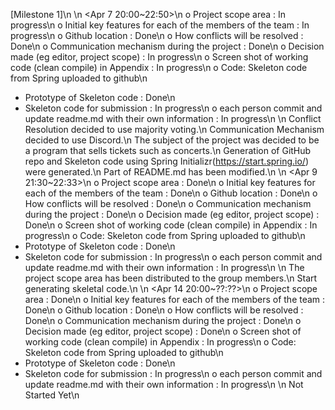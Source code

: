 
[Milestone 1]\n
\n
<Apr 7 20:00~22:50>\n
o Project scope area : In progress\n
o Initial key features for each of the members of the team : In progress\n
o Github location : Done\n
o How conflicts will be resolved : Done\n
o Communication mechanism during the project : Done\n
o Decision made (eg editor, project scope) : In progress\n
o Screen shot of working code (clean compile) in Appendix : In progress\n
o Code: Skeleton code from Spring uploaded to github\n
- Prototype of Skeleton code : Done\n
- Skeleton code for submission  : In progress\n
o each person commit and update readme.md with their own information : In progress\n
\n
Conflict Resolution decided to use majority voting.\n
Communication Mechanism decided to use Discord.\n
The subject of the project was decided to be a program that sells tickets such as concerts.\n
Generation of GitHub repo and Skeleton code using Spring Initializr(https://start.spring.io/) were generated.\n
Part of README.md has been modified.\n
\n
<Apr 9 21:30~22:33>\n
o Project scope area : Done\n
o Initial key features for each of the members of the team : Done\n
o Github location : Done\n
o How conflicts will be resolved : Done\n
o Communication mechanism during the project : Done\n
o Decision made (eg editor, project scope) : Done\n
o Screen shot of working code (clean compile) in Appendix : In progress\n
o Code: Skeleton code from Spring uploaded to github\n
- Prototype of Skeleton code : Done\n
- Skeleton code for submission  : In progress\n
o each person commit and update readme.md with their own information : In progress\n
\n
The project scope area has been distributed to the group members.\n
Start generating skeletal code.\n
\n
<Apr 14 20:00~??:??>\n
o Project scope area : Done\n
o Initial key features for each of the members of the team : Done\n
o Github location : Done\n
o How conflicts will be resolved : Done\n
o Communication mechanism during the project : Done\n
o Decision made (eg editor, project scope) : Done\n
o Screen shot of working code (clean compile) in Appendix : In progress\n
o Code: Skeleton code from Spring uploaded to github\n
- Prototype of Skeleton code : Done\n
- Skeleton code for submission  : In progress\n
o each person commit and update readme.md with their own information : In progress\n
\n
Not Started Yet\n
